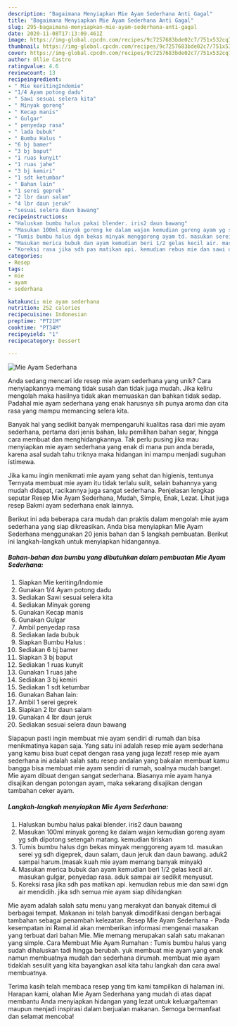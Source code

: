 ```yaml
---
description: "Bagaimana Menyiapkan Mie Ayam Sederhana Anti Gagal"
title: "Bagaimana Menyiapkan Mie Ayam Sederhana Anti Gagal"
slug: 295-bagaimana-menyiapkan-mie-ayam-sederhana-anti-gagal
date: 2020-11-08T17:13:09.461Z
image: https://img-global.cpcdn.com/recipes/9c7257683bde02c7/751x532cq70/mie-ayam-sederhana-foto-resep-utama.jpg
thumbnail: https://img-global.cpcdn.com/recipes/9c7257683bde02c7/751x532cq70/mie-ayam-sederhana-foto-resep-utama.jpg
cover: https://img-global.cpcdn.com/recipes/9c7257683bde02c7/751x532cq70/mie-ayam-sederhana-foto-resep-utama.jpg
author: Ollie Castro
ratingvalue: 4.6
reviewcount: 13
recipeingredient:
- " Mie keritingIndomie"
- "1/4 Ayam potong dadu"
- " Sawi sesuai selera kita"
- " Minyak goreng"
- " Kecap manis"
- " Gulgar"
- " penyedap rasa"
- " lada bubuk"
- " Bumbu Halus "
- "6 bj bamer"
- "3 bj baput"
- "1 ruas kunyit"
- "1 ruas jahe"
- "3 bj kemiri"
- "1 sdt ketumbar"
- " Bahan lain"
- "1 serei geprek"
- "2 lbr daun salam"
- "4 lbr daun jeruk"
- "sesuai selera daun bawang"
recipeinstructions:
- "Haluskan bumbu halus pakai blender. iris2 daun bawang"
- "Masukan 100ml minyak goreng ke dalam wajan kemudian goreng ayam yg sdh dipotong setengah matang. kemudian tiriskan"
- "Tumis bumbu halus dgn bekas minyak menggoreng ayam td. masukan serei yg sdh digeprek, daun salam, daun jeruk dan daun bawang. aduk2 sampai harum.(masak kuah mie ayam memang banyak minyak)"
- "Masukan merica bubuk dan ayam kemudian beri 1/2 gelas kecil air. masukan gulgar, penyedap rasa. aduk sampai air sedikit menyusut."
- "Koreksi rasa jika sdh pas matikan api. kemudian rebus mie dan sawi dgn air mendidih. jika sdh semua mie ayam siap dihidangkan"
categories:
- Resep
tags:
- mie
- ayam
- sederhana

katakunci: mie ayam sederhana 
nutrition: 252 calories
recipecuisine: Indonesian
preptime: "PT21M"
cooktime: "PT34M"
recipeyield: "1"
recipecategory: Dessert

---
```



![Mie Ayam Sederhana](https://img-global.cpcdn.com/recipes/9c7257683bde02c7/751x532cq70/mie-ayam-sederhana-foto-resep-utama.jpg)

Anda sedang mencari ide resep mie ayam sederhana yang unik? Cara menyiapkannya memang tidak susah dan tidak juga mudah. Jika keliru mengolah maka hasilnya tidak akan memuaskan dan bahkan tidak sedap. Padahal mie ayam sederhana yang enak harusnya sih punya aroma dan cita rasa yang mampu memancing selera kita.

Banyak hal yang sedikit banyak mempengaruhi kualitas rasa dari mie ayam sederhana, pertama dari jenis bahan, lalu pemilihan bahan segar, hingga cara membuat dan menghidangkannya. Tak perlu pusing jika mau menyiapkan mie ayam sederhana yang enak di mana pun anda berada, karena asal sudah tahu triknya maka hidangan ini mampu menjadi suguhan istimewa.

Jika kamu ingin menikmati mie ayam yang sehat dan higienis, tentunya Ternyata membuat mie ayam itu tidak terlalu sulit, selain bahannya yang mudah didapat, racikannya juga sangat sederhana. Penjelasan lengkap seputar Resep Mie Ayam Sederhana, Mudah, Simple, Enak, Lezat. Lihat juga resep Bakmi ayam sederhana enak lainnya.


Berikut ini ada beberapa cara mudah dan praktis dalam mengolah mie ayam sederhana yang siap dikreasikan. Anda bisa menyiapkan Mie Ayam Sederhana menggunakan 20 jenis bahan dan 5 langkah pembuatan. Berikut ini langkah-langkah untuk menyiapkan hidangannya.

<!--inarticleads1-->

##### Bahan-bahan dan bumbu yang dibutuhkan dalam pembuatan Mie Ayam Sederhana:

1. Siapkan  Mie keriting/Indomie
1. Gunakan 1/4 Ayam potong dadu
1. Sediakan  Sawi sesuai selera kita
1. Sediakan  Minyak goreng
1. Gunakan  Kecap manis
1. Gunakan  Gulgar
1. Ambil  penyedap rasa
1. Sediakan  lada bubuk
1. Siapkan  Bumbu Halus :
1. Sediakan 6 bj bamer
1. Siapkan 3 bj baput
1. Sediakan 1 ruas kunyit
1. Gunakan 1 ruas jahe
1. Sediakan 3 bj kemiri
1. Sediakan 1 sdt ketumbar
1. Gunakan  Bahan lain:
1. Ambil 1 serei geprek
1. Siapkan 2 lbr daun salam
1. Gunakan 4 lbr daun jeruk
1. Sediakan sesuai selera daun bawang


Siapapun pasti ingin membuat mie ayam sendiri di rumah dan bisa menikmatinya kapan saja. Yang satu ini adalah resep mie ayam sederhana yang kamu bisa buat cepat dengan rasa yang juga lezat! resep mie ayam sederhana ini adalah salah satu resep andalan yang bakalan membuat kamu bangga bisa membuat mie ayam sendiri di rumah, soalnya mudah banget. Mie ayam dibuat dengan sangat sederhana. Biasanya mie ayam hanya disajikan dengan potongan ayam, maka sekarang disajikan dengan tambahan ceker ayam. 

<!--inarticleads2-->

##### Langkah-langkah menyiapkan Mie Ayam Sederhana:

1. Haluskan bumbu halus pakai blender. iris2 daun bawang
1. Masukan 100ml minyak goreng ke dalam wajan kemudian goreng ayam yg sdh dipotong setengah matang. kemudian tiriskan
1. Tumis bumbu halus dgn bekas minyak menggoreng ayam td. masukan serei yg sdh digeprek, daun salam, daun jeruk dan daun bawang. aduk2 sampai harum.(masak kuah mie ayam memang banyak minyak)
1. Masukan merica bubuk dan ayam kemudian beri 1/2 gelas kecil air. masukan gulgar, penyedap rasa. aduk sampai air sedikit menyusut.
1. Koreksi rasa jika sdh pas matikan api. kemudian rebus mie dan sawi dgn air mendidih. jika sdh semua mie ayam siap dihidangkan


Mie ayam adalah salah satu menu yang merakyat dan banyak ditemui di berbagai tempat. Makanan ini telah banyak dimodifikasi dengan berbagai tambahan sebagai penambah kelezatan. Resep Mie Ayam Sederhana - Pada kesempatan ini Ramal.id akan memberikan informasi mengenai masakan yang terbuat dari bahan Mie. Mie memang merupakan salah satu makanan yang simple. Cara Membuat Mie Ayam Rumahan : Tumis bumbu halus yang sudah dihaluskan tadi hingga berubah. yuk membuat mie ayam yang enak namun membuatnya mudah dan sederhana dirumah. membuat mie ayam tidaklah sesulit yang kita bayangkan asal kita tahu langkah dan cara awal membuatnya. 

Terima kasih telah membaca resep yang tim kami tampilkan di halaman ini. Harapan kami, olahan Mie Ayam Sederhana yang mudah di atas dapat membantu Anda menyiapkan hidangan yang lezat untuk keluarga/teman maupun menjadi inspirasi dalam berjualan makanan. Semoga bermanfaat dan selamat mencoba!
